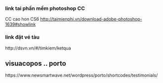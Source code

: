 <h3> link tai phần mềm photoshop CC </h3>

CC cao hon CS6
http://taimienphi.vn/download-adobe-photoshop-1639#showlink
<h3> link đặt vé tàu </h3>
http://dsvn.vn/#/timkiem/ketqua
<h2> visuacopos .. porto </h2>
https://www.newsmartwave.net/wordpress/porto/shortcodes/testimonials/
